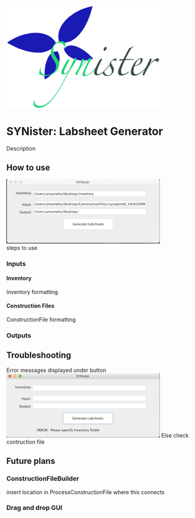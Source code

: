 ![SYNister Logo](/READMEphotos/SYNister.png)
# SYNister: Labsheet Generator
Description
## How to use
![interface1](/READMEphotos/interface.png)  
steps to use
### Inputs
#### Inventory
Inventory formatting
#### Construction Files
ConstructionFile formatting
### Outputs
## Troubleshooting
Error messages displayed under button
![error1](/READMEphotos/interface_error.png)
Else check contruction file
## Future plans
### ConstructionFileBuilder
insert location in ProcessConstructionFile where this connects
### Drag and drop GUI